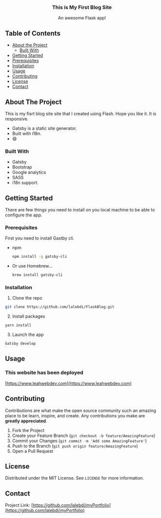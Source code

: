 
<p align="center">
  
    
 

  <h3 align="center">This is My First Blog Site</h3>

  <p align="center">
    An awesome Flask app!
    <br />
    
  </p>
</p>



<!-- TABLE OF CONTENTS -->
## Table of Contents

* [About the Project](#about-the-project)
  * [Built With](#built-with)
* [Getting Started](#getting-started)
* [Prerequisites](#prerequisites)
* [Installation](#installation)
* [Usage](#usage)
* [Contributing](#contributing)
* [License](#license)
* [Contact](#contact)



<!-- ABOUT THE PROJECT -->
## About The Project


This is my fisrt blog site site that I created using Flash. Hope you like it. It is responsive.



* Gatsby is a static site generator.
*  Built with i18n.
*  :smile:



### Built With

* Gatsby
* Bootstrap
* Google analytics
* SASS
* i18n support.



<!-- GETTING STARTED -->
## Getting Started

There are few things you need to install on you local machine to be able to configure the app.

### Prerequisites

First you need to install Gastby cli.
* npm
  ```sh
  npm install -g gatsby-cli
  ```
* Or use Homebrew...
    ```sh
  brew install gatsby-cli
  ```


### Installation


1. Clone the repo
```sh
git clone https://github.com/lalebdi/FlaskBlog.git
```
2. Install packages
```sh
yarn install
```
3. Launch the app
```sh
Gatsby develop
```



<!-- USAGE EXAMPLES -->
## Usage
### This website has been deployed
[https://www.leahwebdev.com](https://www.leahwebdev.com)


<!-- CONTRIBUTING -->
## Contributing

Contributions are what make the open source community such an amazing place to be learn, inspire, and create. Any contributions you make are **greatly appreciated**.

1. Fork the Project
2. Create your Feature Branch (`git checkout -b feature/AmazingFeature`)
3. Commit your Changes (`git commit -m 'Add some AmazingFeature'`)
4. Push to the Branch (`git push origin feature/AmazingFeature`)
5. Open a Pull Request



<!-- LICENSE -->
## License

Distributed under the MIT License. See `LICENSE` for more information.



<!-- CONTACT -->
## Contact



Project Link: [https://github.com/lalebdi/myPortfolio](https://github.com/lalebdi/myPortfolio)



<!-- To CHnage the resume -> Go to the Facebook.jsx and chnage the href then go to the footer and change the username -->
